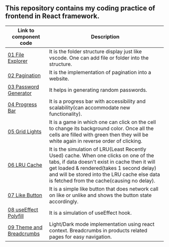 <h2>This repository contains my coding practice of frontend in React framework.</h2>
<table>
  <thead>
    <tr><th>Link to component code</th><th>Description</th></tr>
  </thead>
  <tbody>
    <tr>
      <td><a href="https://github.com/KhushiiVora/FrontendPractice/tree/main/src/components/01%20file%20explorer">01 File Explorer</a></td>
      <td> It is the folder structure display just like vscode. One can add file or folder into the structure.</td>
    </tr>
    <tr>
      <td><a href="https://github.com/KhushiiVora/FrontendPractice/tree/main/src/components/02%20pagination">02 Pagination</a></td>
      <td> It is the implementation of pagination into a website.</td>
    </tr>
    <tr>
    <td><a href="https://github.com/KhushiiVora/FrontendPractice/tree/main/src/components/03%20password%20generator">03 Password Generator</a></td>
    <td>It helps in generating random passwords.</td>
    </tr>
    <tr>
    <td><a href="https://github.com/KhushiiVora/FrontendPractice/tree/main/src/components/04%20progress%20bar">04 Progress Bar</a></td>
    <td>It is a progress bar with accessibility and scalability(can accommodate new functionality).</td>
    </tr>
    <tr>
    <td><a href="https://github.com/KhushiiVora/FrontendPractice/tree/main/src/components/05%20grid%20lights">05 Grid Lights</a></td>
    <td>It is a game in which one can click on the cell to change its background color. Once all the cells are filled with green then they will be white again in reverse order of clicking.</td>
    </tr>
    <tr>
    <td><a href="https://github.com/KhushiiVora/FrontendPractice/tree/main/src/components/06%20LRU%20cache">06 LRU Cache</a></td>
    <td>It is the simulation of LRU(Least Recently Used) cache. When one clicks on one of the tabs, if data doesn't exist in cache then it will get loaded & rendered(takes 1 second delay) and will be stored into the LRU cache else data is fetched from the cache(causing no delay).</td>
    </tr>
    <tr>
    <td><a href="https://github.com/KhushiiVora/FrontendPractice/tree/main/src/components/07%20like%20button">07 Like Button</a></td>
    <td>It is a simple like button that does network call on like or unlike and shows the button state accordingly.</td>
    </tr>
    <tr>
    <td><a href="https://github.com/KhushiiVora/FrontendPractice/tree/main/src/components/08%20use%20effect%20polyfill">08 useEffect Polyfill</a></td>
    <td>It is a simulation of useEffect hook.</td>
    </tr>
    <tr>
    <td><a href="https://github.com/KhushiiVora/FrontendPractice/tree/main/src/components/09%20theme%20n%20breadcrumbs">09 Theme and Breadcrumbs</a></td>
    <td>Light/Dark mode implementation using react context. Breadcrumbs in products related pages for easy navigation.</td>
    </tr>
  </tbody>
</table>
